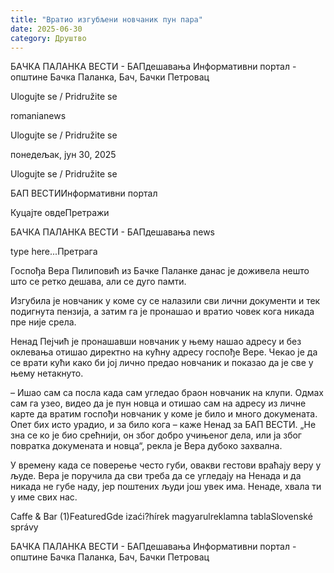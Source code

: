 ```yaml
---
title: "Вратио изгубљени новчаник пун пара"
date: 2025-06-30
category: Друштво
---
```


БАЧКА ПАЛАНКА ВЕСТИ - БАПдешавања Информативни портал - општине Бачка Паланка, Бач, Бачки Петровац

Ulogujte se / Pridružite se

romanianews

Ulogujte se / Pridružite se

понедељак, јун 30, 2025

Ulogujte se / Pridružite se

БАП ВЕСТИИнформативни портал

Куцајте овдеПретражи

БАЧКА ПАЛАНКА ВЕСТИ - БАПдешавања news

type here...Претрага

Госпођа Вера Пилиповић из Бачке Паланке данас је доживела нешто што се ретко дешава, али се дуго памти.

Изгубила је новчаник у коме су се налазили сви лични документи и тек подигнута пензија, а затим га је пронашао и вратио човек кога никада пре није срела.


Ненад Пејчић је пронашавши новчаник у њему нашао адресу и без оклевања отишао директно на кућну адресу госпође Вере. Чекао је да се врати кући како би јој лично предао новчаник и показао да је све у њему нетакнуто.


– Ишао сам са посла када сам угледао браон новчаник на клупи. Одмах сам га узео, видео да је пун новца и отишао сам на адресу из личне карте да вратим госпођи новчаник у коме је било и много докумената. Опет бих исто урадио, и за било кога – каже Ненад за БАП ВЕСТИ.
„Не зна се ко је био срећнији, он због добро учињеног дела, или ја због повратка докумената и новца“, рекла је Вера дубоко захвална.


У времену када се поверење често губи, овакви гестови враћају веру у људе. Вера је поручила да сви треба да се угледају на Ненада и да никада не губе наду, јер поштених људи још увек има. Ненаде, хвала ти у име свих нас.

Caffe & Bar (1)FeaturedGde izaći?hírek magyarulreklamna tablaSlovenské správy

БАЧКА ПАЛАНКА ВЕСТИ - БАПдешавања Информативни портал - општине Бачка Паланка, Бач, Бачки Петровац
